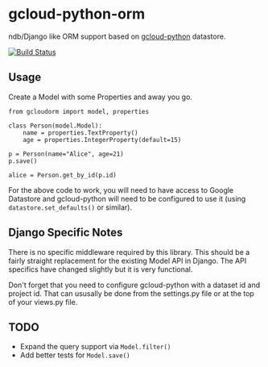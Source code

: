 gcloud-python-orm
=================
ndb/Django like ORM support based on [gcloud-python](https://github.com/GoogleCloudPlatform/gcloud-python) datastore.

[![Build Status](https://travis-ci.org/lucemia/gcloud-python-orm.svg?branch=master)](https://travis-ci.org/lucemia/gcloud-python-orm)

Usage
-----
Create a Model with some Properties and away you go.

    from gcloudorm import model, properties
    
    class Person(model.Model):
        name = properties.TextProperty()
        age = properties.IntegerProperty(default=15)
        
    p = Person(name="Alice", age=21)
    p.save()
    
    alice = Person.get_by_id(p.id)
    
For the above code to work, you will need to have access to Google Datastore and gcloud-python will need to be 
configured to use it (using ``datastore.set_defaults()`` or similar).
    
Django Specific Notes
---------------------
There is no specific middleware required by this library. This should be a fairly straight replacement for the existing
Model API in Django. The API specifics have changed slightly but it is very functional.

Don't forget that you need to configure gcloud-python with a dataset id and project id. That can ususally be done from
the settings.py file or at the top of your views.py file.

TODO
----
* Expand the query support via ``Model.filter()``
* Add better tests for ``Model.save()``
